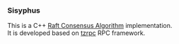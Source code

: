 ### Sisyphus

This is a C++ [Raft Consensus Algorithm](https://raft.github.io/) implementation.    
It is developed based on [tzrpc](https://github.com/taozhijiang/tzrpc) RPC framework.   
